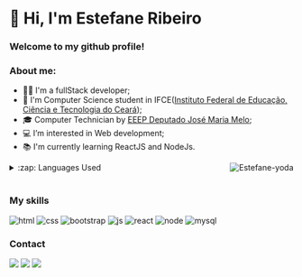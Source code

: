 # 👋 Hi, I'm Estefane Ribeiro

### Welcome to my github profile! 

### About me: 
- 👩‍💻 I'm a fullStack developer;
- 🏫 I'm Computer Science student in IFCE([Instituto Federal de Educação, Ciência e Tecnologia do Ceará](https://ifce.edu.br));
- 🎓 Computer Technician by [EEEP Deputado José Maria Melo](http://eeepdepjosemariamelo.blogspot.com/);
- 💻 I’m interested in Web development;
- 📚 I'm currently learning ReactJS and NodeJs.

<img align="right" alt="Estefane-yoda" src="https://camo.githubusercontent.com/47688b3dfb09f8ad407df916a91e237c67478dccd2885b7040e1d9cdeeded205/68747470733a2f2f6d656469612e646973636f72646170702e6e65742f6174746163686d656e74732f3837373235333931393534303134323131322f3837373235353734323730333433353834362f6573746566616e652e676966">

<details>
    <summary>:zap: Languages Used</summary>
  <br/>
  <img src="https://github-readme-stats.vercel.app/api/top-langs/?username=estefane-ribeiro&layout=compact&bg_color=ffffff&text_color=333333">
</details>
<br/>


### My skills
![html](https://user-images.githubusercontent.com/99495540/226227062-958da96e-773c-40eb-bc3a-cc560b3258fd.png)
![css](https://user-images.githubusercontent.com/99495540/226226367-89056a3d-a2df-485e-a8f7-ff2206e83ec6.png)
![bootstrap](https://user-images.githubusercontent.com/99495540/226227000-3cc33c75-36a2-418b-b3df-1d722acce15c.png)
![js](https://user-images.githubusercontent.com/99495540/226227070-e0ce6904-99b5-4da7-a940-e2db21e08044.png)
![react](https://user-images.githubusercontent.com/99495540/226227242-d55b5cf0-59ab-49ea-8c0b-69259f543398.png)
![node](https://user-images.githubusercontent.com/99495540/226227122-8752f1cb-5a4c-4564-9644-cffc8f313b08.png)
![mysql](https://user-images.githubusercontent.com/99495540/226227119-53756f73-4b51-413e-ae43-4137ede892e9.png)

### Contact
<a href="https://www.linkedin.com/in/estefane-ribeiro-410a1822a/" target="_blank"><img src="https://img.shields.io/badge/LinkedIn-0077B5?style=for-the-badge&logo=linkedin&logoColor=white"></a>
<a href="mailto:estefaneribeiroveras@gmail.com" target="_blank"><img src="https://img.shields.io/badge/Gmail-D14836?style=for-the-badge&logo=gmail&logoColor=white" target="_blank"></a>
<a href="https://www.instagram.com/_estefane_veras" target="_blank" style="border-radius:5px"><img src="https://img.shields.io/badge/Instagram-E4405F?style=for-the-badge&logo=instagram&logoColor=white" target="_blank"></a>


<!---
estefane-ribeiro/estefane-ribeiro is a ✨ special ✨ repository because its `README.md` (this file) appears on your GitHub profile.
You can click the Preview link to take a look at your changes.
--->

